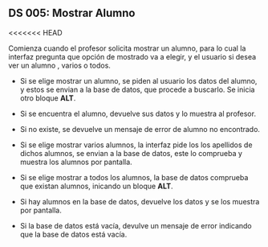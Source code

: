 ## DS 005: Mostrar Alumno
<<<<<<< HEAD

Comienza cuando el profesor solicita mostrar un alumno, para lo cual la interfaz pregunta que opción de mostrado va a elegir, y el usuario si desea ver un alumno , varios o todos.

 * Si se elige mostrar un alumno, se piden al usuario los datos del alumno, y estos se envian a la base de datos, que procede a buscarlo. Se inicia otro bloque **ALT**.

 *  Si se encuentra el alumno, devuelve sus datos y lo muestra al profesor.
 *  Si no existe, se devuelve un mensaje de error de alumno no encontrado.
 *  Si se elige mostrar varios alumnos, la interfaz pide los los apellidos de dichos alumnos, se envian a la base de datos, este lo comprueba y muestra los alumnos por pantalla.
 * Si se elige mostrar a todos los alumnos, la base de datos comprueba que existan alumnos, inicando un bloque **ALT**.
 *  Si hay alumnos en la base de datos, devuelve los datos y se los muestra por pantalla.
 *  Si la base de datos está vacía, devulve un mensaje de error indicando que la base de datos está vacía.


